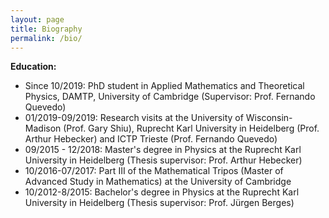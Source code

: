 ```yaml
---
layout: page
title: Biography
permalink: /bio/
---
```



**Education:**

- Since 10/2019: PhD student in Applied Mathematics and Theoretical Physics, DAMTP, University of Cambridge (Supervisor: Prof. Fernando Quevedo)
- 01/2019-09/2019: Research visits at the University of Wisconsin-Madison (Prof. Gary Shiu), Ruprecht Karl University in Heidelberg (Prof. Arthur Hebecker) and ICTP Trieste (Prof. Fernando Quevedo)
- 09/2015 - 12/2018: Master's degree in Physics at the Ruprecht Karl University in Heidelberg (Thesis supervisor: Prof. Arthur Hebecker)
- 10/2016-07/2017: Part III of the Mathematical Tripos (Master of Advanced Study in Mathematics) at the University of Cambridge
- 10/2012-8/2015: Bachelor's degree in Physics at the Ruprecht Karl University in Heidelberg (Thesis supervisor: Prof. Jürgen Berges)


